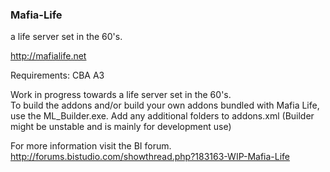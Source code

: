### Mafia-Life
a life server set in the 60's.

http://mafialife.net

Requirements: CBA A3

Work in progress towards a life server set in the 60's.  
To build the addons and/or build your own addons bundled with Mafia Life, use the ML_Builder.exe.
Add any additional folders to addons.xml (Builder might be unstable and is mainly for development use)

For more information visit the BI forum.
http://forums.bistudio.com/showthread.php?183163-WIP-Mafia-Life

